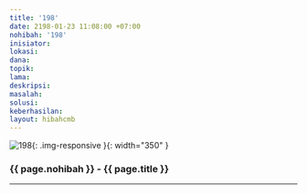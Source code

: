 ```yaml
---
title: '198'
date: 2198-01-23 11:08:00 +07:00
nohibah: '198'
inisiator: 
lokasi: 
dana: 
topik: 
lama: 
deskripsi: 
masalah: 
solusi: 
keberhasilan: 
layout: hibahcmb
---
```


![198](/static/img/hibahcmb/198.png){: .img-responsive }{: width="350" }

### {{ page.nohibah }} - {{ page.title }}

---
